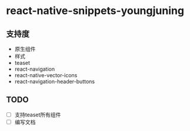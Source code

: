 # react-native-snippets-youngjuning

## 支持度

- 原生组件
- 样式
- teaset
- react-navigation
- react-native-vector-icons
- react-navigation-header-buttons

## TODO

- [ ] 支持teaset所有组件
- [ ] 编写文档
